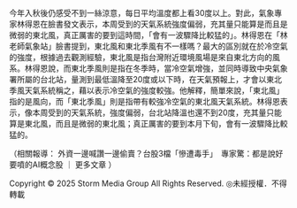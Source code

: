 今年入秋後仍感受不到一絲涼意，每日平均溫度都上看30度以上。對此，氣象專家林得恩在臉書發文表示，本周受到的天氣系統強度偏弱，充其量只能算是而且是微弱的東北風，真正厲害的要到這時間，「會有一波驟降比較猛的」。林得恩在「林老師氣象站」臉書提到，東北風和東北季風有不一樣嗎？最大的區別就在於冷空氣的強度，根據過去觀測經驗，東北風是指台灣附近環境風場是來自東北方向的風系。林得恩說，而東北季風則是指在冬季時，當冷空氣增強，並同時導致中央氣象署所屬的台北站，量測到最低溫降至20度或以下時，在天氣預報上，才會以東北季風天氣系統稱之，藉以表示冷空氣的強度較強。他解釋，簡單來說，「東北風」指的是風向，而「東北季風」則是指帶有較強冷空氣的東北風天氣系統。林得恩表示，像本周受到的天氣系統，強度偏弱，台北站降溫也還不到20度，充其量只能算是東北風，而且是微弱的東北風；真正厲害的要到本月下旬，會有一波驟降比較猛的。

（相關報導：
外資一邊喊讚一邊偷賣？台股3檔「慘遭毒手」　專家驚：都是說好要噴的AI概念股
｜
更多文章
）

Copyright © 2025 Storm Media Group All Rights Reserved. ◎未經授權．不得轉載